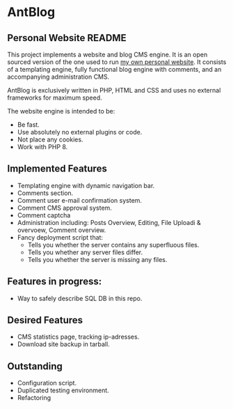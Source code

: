 # AntBlog
## Personal Website README
This project implements a website and blog CMS engine. It is an open sourced version of the one used to run [my own personal website](www.ethanvanwoerkom.com). It consists of a templating engine, fully functional blog engine with comments, and an accompanying administration CMS.

AntBlog is exclusively written in PHP, HTML and CSS and uses no external frameworks for maximum speed.

The website engine is intended to be:
- Be fast.
- Use absolutely no external plugins or code.
- Not place any cookies.
- Work with PHP 8.

## Implemented Features
- Templating engine with dynamic navigation bar.
- Comments section.
- Comment user e-mail confirmation system.
- Comment CMS approval system.
- Comment captcha
- Administration including: Posts Overview, Editing, File Uploadi & overvoew, Comment overview.
- Fancy deployment script that:
	- Tells you whether the server contains any superfluous files.
	- Tells you whether any server files differ.
	- Tells you whether the server is missing any files.

## Features in progress:
- Way to safely describe SQL DB in this repo.

## Desired Features
- CMS statistics page, tracking ip-adresses.
- Download site backup in tarball.

##  Outstanding
- Configuration script.
- Duplicated testing environment.
- Refactoring
